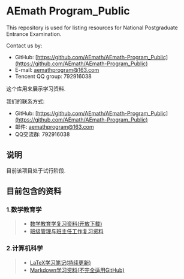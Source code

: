 # AEmath Program_Public
This repository is used for listing resources for National Postgraduate Entrance Examination.

Contact us by:
* GitHub: [https://github.com/AEmath/AEmath-Program_Public](https://github.com/AEmath/AEmath-Program_Public)
* E-mail: aemathprogram@163.com
* Tencent QQ group: 792916038

这个库用来展示学习资料.

我们的联系方式: 
* GitHub: [https://github.com/AEmath/AEmath-Program_Public](https://github.com/AEmath/AEmath-Program_Public)
* 邮件: aemathprogram@163.com
* QQ交流群: 792916038

## 说明
目前该项目处于试行阶段.

## 目前包含的资料
### 1.数学教育学
> * [数学教育学复习资料(开放下载)](https://maiimg.com/dec/d89790748525@pdf)
> * [班级管理与班主任工作复习资料](https://maiimg.com/dec/a97502748991@pdf)

### 2.计算机科学
> * [LaTeX学习笔记(持续更新)](https://maiimg.com/dec/a92470822568@pdf)
> * [Markdown学习资料(不完全适用GitHub)](https://maiimg.com/dec/a98596044393@pdf)
